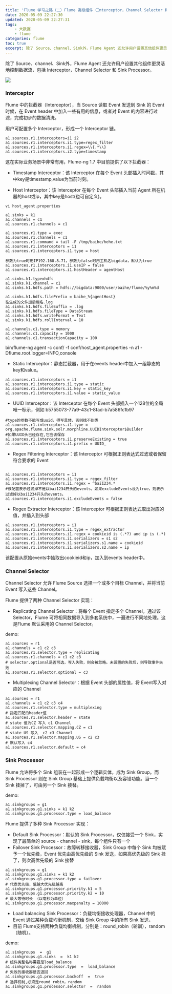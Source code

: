 ```yaml
---
title: 'Flume 学习之路（二）Flume 高级组件（Interceptor，Channel Selector 和 Sink Processor）'
date: 2020-05-09 22:27:30
updated: 2020-05-09 22:27:31
tags: 
    - 大数据
    - flume
categories: flume
toc: true
excerpt: 除了 Source、channel、Sink外，Flume Agent 还允许用户设置其他组件更灵活地控制数据流，包括 Interceptor，Channel Selector 和 Sink Processor。
---
```



除了 Source、channel、Sink外，Flume Agent 还允许用户设置其他组件更灵活地控制数据流，包括 Interceptor，Channel Selector 和 Sink Processor。

![](https://static.studytime.xin/image/articles/spring-boottimg.jpeg)


### Interceptor
Flume 中的拦截器（Interceptor），当 Source 读取 Event 发送到 Sink 的 Event 时候，在 Event header 中加入一些有用的信息，或者对 Event 的内容进行过滤，完成初步的数据清洗。

用户可配置多个 Interceptor，形成一个 Interceptor 链。
```
a1.sources.r1.interceptors=i1 i2  
a1.sources.r1.interceptors.i1.type=regex_filter  
a1.sources.r1.interceptors.i1.regex=\\{.*\\}  
a1.sources.r1.interceptors.i2.type=timestamp
```

这在实际业务场景中非常有用，Flume-ng 1.7 中目前提供了以下拦截器：

- Timestamp Interceptor：该 Interceptor 在每个 Event 头部插入时间戳，其中key是timestamp,value为当前时刻。

- Host Interceptor：该 Interceptor 在每个 Event 头部插入当前 Agent 所在机器的host或ip，其中key是host(也可自定义)。

```
vi host_agent.properties

a1.sinks = k1
a1.channels = c1
a1.sources.r1.channels = c1

a1.sources.r1.type = exec
a1.sources.r1.channels = c1
a1.sources.r1.command = tail -F /tmp/baihe/hehe.txt
a1.sources.r1.interceptors = i1
a1.sources.r1.interceptors.i1.type = host

参数为true时用IP192.168.8.71，参数为false时用主机名bigdata，默认为true
a1.sources.r1.interceptors.i1.useIP = false
a1.sources.r1.interceptors.i1.hostHeader = agentHost
 
a1.sinks.k1.type=hdfs
a1.sinks.k1.channel = c1
a1.sinks.k1.hdfs.path = hdfs://bigdata:9000/user/baihe/flume/%y%m%d

a1.sinks.k1.hdfs.filePrefix = baihe_%{agentHost}
往生成的文件加后缀名.log
a1.sinks.k1.hdfs.fileSuffix = .log
a1.sinks.k1.hdfs.fileType = DataStream
a1.sinks.k1.hdfs.writeFormat = Text
a1.sinks.k1.hdfs.rollInterval = 10
 
a1.channels.c1.type = memory
a1.channels.c1.capacity = 1000
a1.channels.c1.transactionCapacity = 100
```

bin/flume-ng agent -c conf/ -f conf/host_agent.properties -n a1 -Dflume.root.logger=INFO,console

- Static Interceptor：静态拦截器，用于在events header中加入一组静态的key和value。
```
a1.sources.r1.interceptors = i1
a1.sources.r1.interceptors.i1.type = static
a1.sources.r1.interceptors.i1.key = static_key
a1.sources.r1.interceptors.i1.value = static_value

```

- UUID Interceptor：该 Interceptor 在每个 Event 头部插入一个128位的全局唯一标示，例如 b5755073-77a9-43c1-8fad-b7a586fc1b97

```
#type的参数不能写成uuid，得写具体，否则找不到类
a1.sources.r1.interceptors.i1.type = org.apache.flume.sink.solr.morphline.UUIDInterceptor$Builder
#如果UUID头已经存在,它应该保存
a1.sources.r1.interceptors.i1.preserveExisting = true
a1.sources.r1.interceptors.i1.prefix = UUID_
```

- Regex Filtering Interceptor：该 Interceptor 可根据正则表达式过滤或者保留符合要求的 Event
```

a1.sources.r1.interceptors = i1
a1.sources.r1.interceptors.i1.type = regex_filter
a1.sources.r1.interceptors.i1.regex = ^bai1234.*
#该配置表示过滤掉不是以bai1234开头的events。如果excludeEvents设为true，则表示过滤掉以bai1234开头的events。
a1.sources.r1.interceptors.i1.excludeEvents = false
```

- Regex Extractor Interceptor：该 Interceptor 可根据正则表达式取出对应的值，并插入到头部
```
a1.sources.r1.interceptors = i1
a1.sources.r1.interceptors.i1.type = regex_extractor
a1.sources.r1.interceptors.i1.regex = cookieid is (.*?) and ip is (.*)
a1.sources.r1.interceptors.i1.serializers = s1 s2
a1.sources.r1.interceptors.i1.serializers.s1.name = cookieid
a1.sources.r1.interceptors.i1.serializers.s2.name = ip
```

该配置从原始events中抽取出cookieid和ip，加入到events header中。

### Channel Selector

Channel Selector 允许 Flume Source 选择一个或多个目标 Channel，并将当前 Event 写入这些 Channel。

Flume 提供了两种 Channel Selector 实现：
- Replicating Channel Selector：将每个 Event 指定多个 Channel，通过该 Selector，Flume 可将相同数据导入到多套系统中，一遍进行不同地处理。这是Flume 默认采用的 Channel Selector。

demo:
```
a1.sources = r1
a1.channels = c1 c2 c3
a1.sources.r1.selector.type = replicating
a1.sources.r1.channels = c1 c2 c3
# selector.optional是否可选，写入失败，则会被忽略。未设置的失败后，则导致事件失败
a1.sources.r1.selector.optional = c3
```
- Multiplexing Channel Selector：根据 Event 头部的属性值，将 Event写入对应的 Channel

```
a1.sources = r1
a1.channels = c1 c2 c3 c4
a1.sources.r1.selector.type = multiplexing
# 指定匹配的header值
a1.sources.r1.selector.header = state
# state 值为CZ 写入 c1 Channel
a1.sources.r1.selector.mapping.CZ = c1
# state US 写入  c2 c3 Channel
a1.sources.r1.selector.mapping.US = c2 c3
# 默认写入 c4
a1.sources.r1.selector.default = c4
```

### Sink Processor
Flume 允许将多个 Sink 组装在一起形成一个逻辑实体，成为 Sink Group。而 Sink Processor 则在 Sink Group 基础上提供负载均衡以及容错功能。当一个 Sink 挂掉了，可由另一个 Sink 接替。

demo:

```
a1.sinkgroups = g1
a1.sinkgroups.g1.sinks = k1 k2
a1.sinkgroups.g1.processor.type = load_balance
```

Flume 提供了多种 Sink Processor 实现：
- Default Sink Processor：默认的 Sink Processor，仅仅接受一个 Sink，实现了最简单的 source - channel - sink，每个组件只有一个
- Failover Sink Processor：故障转移接收器，Sink Group 中每个 Sink 均被赋予一个优先级，Event 优先由高优先级的 Sink 发送，如果高优先级的 Sink 挂了，则次高优先级的 Sink 接替

```
a1.sinkgroups = g1
a1.sinkgroups.g1.sinks = k1 k2
a1.sinkgroups.g1.processor.type = failover
# 代表优先级，值越大优先级越高
a1.sinkgroups.g1.processor.priority.k1 = 5
a1.sinkgroups.g1.processor.priority.k2 = 10
# 最大等待时长 （以毫秒为单位）
a1.sinkgroups.g1.processor.maxpenalty = 10000
```

- Load balancing Sink Processor：负载均衡接收处理器，Channel 中的 Event 通过某种负载均衡机制，交给 Sink Group 中的所有 Sink 发送，
- 目前 Flume支持两种负载均衡机制，分别是：round_robin（轮训），random（随机）。

demo:
```
a1.sinkgroups  =  g1 
a1.sinkgroups.g1.sinks  =  k1 k2 
# 组件类型名称需要是load_balance
a1.sinkgroups.g1.processor.type  =  load_balance 
# 失败的接收器是否退回
a1.sinkgroups.g1.processor.backoff  =  true
# 选择机制,必须是round_robin，random
a1.sinkgroups.g1.processor.selector  =  random
```



